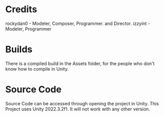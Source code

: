 # Credits
rockydan0 - Modeler, Composer, Programmer. and Director.
izzyint - Modeler, Programmer

# Builds
There is a compiled build in the Assets folder, for the people who don't know how to compile in Unity.

# Source Code
Source Code can be accessed through opening the project in Unity. This Project uses Unity 2022.3.2f1. It will not work with any other version.

